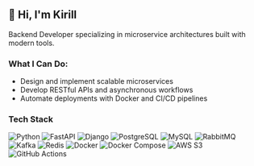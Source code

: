 ## 👋 Hi, I'm Kirill

Backend Developer specializing in microservice architectures built with modern tools.

### What I Can Do:
* Design and implement scalable microservices
* Develop RESTful APIs and asynchronous workflows
* Automate deployments with Docker and CI/CD pipelines

### Tech Stack
![Python](https://img.shields.io/badge/-Python-333?style=flat&logo=python)
![FastAPI](https://img.shields.io/badge/-FastAPI-333?style=flat&logo=fastapi)
![Django](https://img.shields.io/badge/-Django-333?style=flat&logo=django)
![PostgreSQL](https://img.shields.io/badge/-PostgreSQL-333?style=flat&logo=postgresql)
![MySQL](https://img.shields.io/badge/-MySQL-333?style=flat&logo=mysql)
![RabbitMQ](https://img.shields.io/badge/-RabbitMQ-333?style=flat&logo=rabbitmq)
![Kafka](https://img.shields.io/badge/-Kafka-333?style=flat&logo=apachekafka)
![Redis](https://img.shields.io/badge/-Redis-333?style=flat&logo=redis)
![Docker](https://img.shields.io/badge/-Docker-333?style=flat&logo=docker)
![Docker Compose](https://img.shields.io/badge/-Docker%20Compose-333?style=flat&logo=docker)
![AWS S3](https://img.shields.io/badge/-AWS%20S3-333?style=flat&logo=amazonaws)
![GitHub Actions](https://img.shields.io/badge/-GitHub%20Actions-333?style=flat&logo=githubactions)

